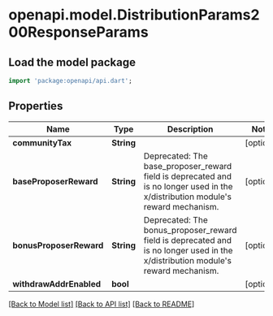 # openapi.model.DistributionParams200ResponseParams

## Load the model package
```dart
import 'package:openapi/api.dart';
```

## Properties
Name | Type | Description | Notes
------------ | ------------- | ------------- | -------------
**communityTax** | **String** |  | [optional] 
**baseProposerReward** | **String** | Deprecated: The base_proposer_reward field is deprecated and is no longer used in the x/distribution module's reward mechanism. | [optional] 
**bonusProposerReward** | **String** | Deprecated: The bonus_proposer_reward field is deprecated and is no longer used in the x/distribution module's reward mechanism. | [optional] 
**withdrawAddrEnabled** | **bool** |  | [optional] 

[[Back to Model list]](../README.md#documentation-for-models) [[Back to API list]](../README.md#documentation-for-api-endpoints) [[Back to README]](../README.md)


